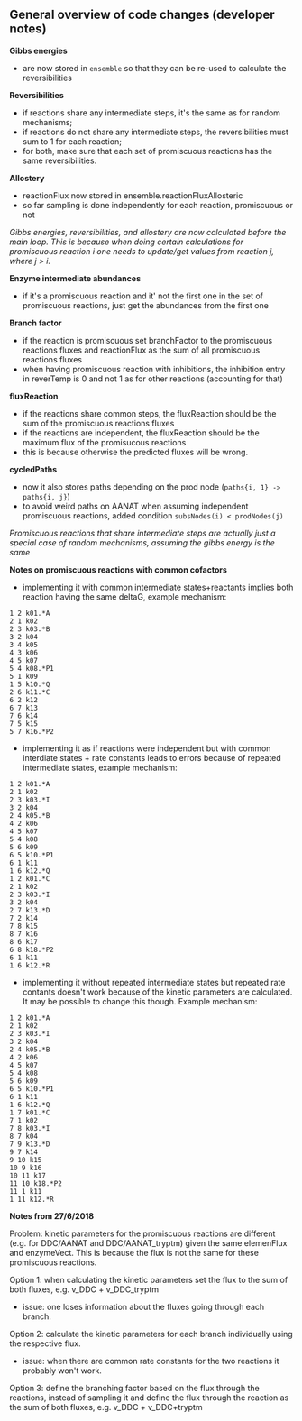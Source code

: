 ## General overview of code changes (developer notes)


**Gibbs energies**

* are now stored in `ensemble` so that they can be re-used to calculate the reversibilities


**Reversibilities**

* if reactions share any intermediate steps, it's the same as for random mechanisms;
* if reactions do not share any intermediate steps, the reversibilities must sum to 1 for each reaction;
* for both, make sure that each set of promiscuous reactions has the same reversibilities.


**Allostery**

* reactionFlux now stored in ensemble.reactionFluxAllosteric
* so far sampling is done independently for each reaction, promiscuous or not


*Gibbs energies, reversibilities, and allostery are now calculated before the main loop. This is because when doing certain calculations for promiscuous reaction i one needs to update/get values from reaction j, where j > i.*


**Enzyme intermediate abundances**

* if it's a promiscuous reaction and it' not the first one in the set of promiscuous reactions, just get the abundances from the first one


**Branch factor**

* if the reaction is promiscuous set branchFactor to the promiscuous reactions fluxes and reactionFlux as the sum of all promiscuous reactions fluxes
* when having promiscuous reaction with inhibitions, the inhibition entry in reverTemp is 0 and not 1 as for other reactions (accounting for that)


**fluxReaction**

* if the reactions share common steps, the fluxReaction should be the sum of the promiscuous reactions fluxes
* if the reactions are independent, the fluxReaction should be the maximum flux of the promisucous reactions
* this is because otherwise the predicted fluxes will be wrong.


**cycledPaths**

* now it also stores paths depending on the prod node (`paths{i, 1} -> paths{i, j}`)
* to avoid weird paths on AANAT when assuming independent promiscuous reactions, added condition `subsNodes(i) < prodNodes(j)`


*Promiscuous reactions that share intermediate steps are actually just a special case of random mechanisms, assuming the gibbs energy is the same*


**Notes on promiscuous reactions with common cofactors**

* implementing it with common intermediate states+reactants implies both reaction having the same deltaG, example mechanism:

```
1 2 k01.*A
2 1 k02
2 3 k03.*B
3 2 k04
3 4 k05
4 3 k06
4 5 k07
5 4 k08.*P1
5 1 k09
1 5 k10.*Q
2 6 k11.*C
6 2 k12
6 7 k13
7 6 k14
7 5 k15
5 7 k16.*P2
```

* implementing it as if reactions were independent but with common interdiate states + rate constants leads to errors because of repeated intermediate states, example mechanism:

```
1 2 k01.*A
2 1 k02
2 3 k03.*I
3 2 k04
2 4 k05.*B
4 2 k06
4 5 k07
5 4 k08
5 6 k09
6 5 k10.*P1
6 1 k11
1 6 k12.*Q
1 2 k01.*C
2 1 k02
2 3 k03.*I
3 2 k04
2 7 k13.*D
7 2 k14
7 8 k15
8 7 k16
8 6 k17
6 8 k18.*P2
6 1 k11
1 6 k12.*R
```

* implementing it without repeated intermediate states but repeated rate contants doesn't work because of the kinetic parameters are calculated. It may be possible to change this though. Example mechanism:

```
1 2 k01.*A
2 1 k02
2 3 k03.*I
3 2 k04
2 4 k05.*B
4 2 k06
4 5 k07
5 4 k08
5 6 k09
6 5 k10.*P1
6 1 k11
1 6 k12.*Q
1 7 k01.*C
7 1 k02
7 8 k03.*I
8 7 k04
7 9 k13.*D
9 7 k14
9 10 k15
10 9 k16
10 11 k17
11 10 k18.*P2
11 1 k11
1 11 k12.*R
```


**Notes from 27/6/2018**

Problem: kinetic parameters for the promiscuous reactions are different (e.g. for DDC/AANAT and DDC/AANAT_tryptm) given the same elemenFlux and enzymeVect. This is because the flux is not the same for these promiscuous reactions.

Option 1: when calculating the kinetic parameters set the flux to the sum of both fluxes, e.g. v_DDC + v_DDC_tryptm
 - issue: one loses information about the fluxes going through each branch.

Option 2:  calculate the kinetic parameters for each branch individually using the respective flux.
  - issue: when there are common rate constants for the two reactions it probably won't work.

Option 3: define the branching factor based on the flux through the reactions, instead of sampling it and define the flux through the reaction as the sum of both fluxes, e.g. v_DDC + v_DDC+tryptm

